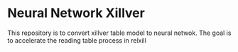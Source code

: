 # Neural Network Xillver
 This repository is to convert xillver table model to neural netwok. The goal is to accelerate the reading table process in relxill 

